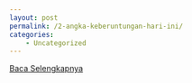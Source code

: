 ```yaml
---
layout: post
permalink: /2-angka-keberuntungan-hari-ini/
categories:
    - Uncategorized
---
```


[Baca Selengkapnya](/09)